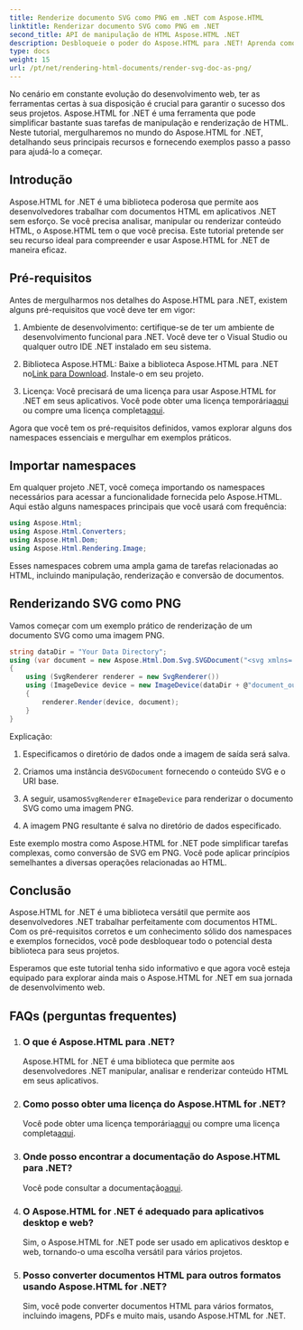 ```yaml
---
title: Renderize documento SVG como PNG em .NET com Aspose.HTML
linktitle: Renderizar documento SVG como PNG em .NET
second_title: API de manipulação de HTML Aspose.HTML .NET
description: Desbloqueie o poder do Aspose.HTML para .NET! Aprenda como renderizar documentos SVG como PNG sem esforço. Mergulhe em exemplos passo a passo e perguntas frequentes. Comece agora!
type: docs
weight: 15
url: /pt/net/rendering-html-documents/render-svg-doc-as-png/
---
```


No cenário em constante evolução do desenvolvimento web, ter as ferramentas certas à sua disposição é crucial para garantir o sucesso dos seus projetos. Aspose.HTML for .NET é uma ferramenta que pode simplificar bastante suas tarefas de manipulação e renderização de HTML. Neste tutorial, mergulharemos no mundo do Aspose.HTML for .NET, detalhando seus principais recursos e fornecendo exemplos passo a passo para ajudá-lo a começar.

## Introdução

Aspose.HTML for .NET é uma biblioteca poderosa que permite aos desenvolvedores trabalhar com documentos HTML em aplicativos .NET sem esforço. Se você precisa analisar, manipular ou renderizar conteúdo HTML, o Aspose.HTML tem o que você precisa. Este tutorial pretende ser seu recurso ideal para compreender e usar Aspose.HTML for .NET de maneira eficaz.

## Pré-requisitos

Antes de mergulharmos nos detalhes do Aspose.HTML para .NET, existem alguns pré-requisitos que você deve ter em vigor:

1. Ambiente de desenvolvimento: certifique-se de ter um ambiente de desenvolvimento funcional para .NET. Você deve ter o Visual Studio ou qualquer outro IDE .NET instalado em seu sistema.

2.  Biblioteca Aspose.HTML: Baixe a biblioteca Aspose.HTML para .NET no[Link para Download](https://releases.aspose.com/html/net/). Instale-o em seu projeto.

3.  Licença: Você precisará de uma licença para usar Aspose.HTML for .NET em seus aplicativos. Você pode obter uma licença temporária[aqui](https://purchase.aspose.com/temporary-license/) ou compre uma licença completa[aqui](https://purchase.aspose.com/buy).

Agora que você tem os pré-requisitos definidos, vamos explorar alguns dos namespaces essenciais e mergulhar em exemplos práticos.

## Importar namespaces

Em qualquer projeto .NET, você começa importando os namespaces necessários para acessar a funcionalidade fornecida pelo Aspose.HTML. Aqui estão alguns namespaces principais que você usará com frequência:

```csharp
using Aspose.Html;
using Aspose.Html.Converters;
using Aspose.Html.Dom;
using Aspose.Html.Rendering.Image;
```

Esses namespaces cobrem uma ampla gama de tarefas relacionadas ao HTML, incluindo manipulação, renderização e conversão de documentos.

## Renderizando SVG como PNG

Vamos começar com um exemplo prático de renderização de um documento SVG como uma imagem PNG.

```csharp
string dataDir = "Your Data Directory";
using (var document = new Aspose.Html.Dom.Svg.SVGDocument("<svg xmlns='http://www.w3.org/2000/svg'><circle cx='50' cy='50' r='40'/></svg>", @"c:\work\"))
{
    using (SvgRenderer renderer = new SvgRenderer())
    using (ImageDevice device = new ImageDevice(dataDir + @"document_out.png"))
    {
        renderer.Render(device, document);
    }
}
```

Explicação:

1. Especificamos o diretório de dados onde a imagem de saída será salva.

2.  Criamos uma instância de`SVGDocument` fornecendo o conteúdo SVG e o URI base.

3.  A seguir, usamos`SvgRenderer` e`ImageDevice` para renderizar o documento SVG como uma imagem PNG.

4. A imagem PNG resultante é salva no diretório de dados especificado.

Este exemplo mostra como Aspose.HTML for .NET pode simplificar tarefas complexas, como conversão de SVG em PNG. Você pode aplicar princípios semelhantes a diversas operações relacionadas ao HTML.

## Conclusão

Aspose.HTML for .NET é uma biblioteca versátil que permite aos desenvolvedores .NET trabalhar perfeitamente com documentos HTML. Com os pré-requisitos corretos e um conhecimento sólido dos namespaces e exemplos fornecidos, você pode desbloquear todo o potencial desta biblioteca para seus projetos.

Esperamos que este tutorial tenha sido informativo e que agora você esteja equipado para explorar ainda mais o Aspose.HTML for .NET em sua jornada de desenvolvimento web.

## FAQs (perguntas frequentes)

1. ### O que é Aspose.HTML para .NET?
   Aspose.HTML for .NET é uma biblioteca que permite aos desenvolvedores .NET manipular, analisar e renderizar conteúdo HTML em seus aplicativos.

2. ### Como posso obter uma licença do Aspose.HTML for .NET?
    Você pode obter uma licença temporária[aqui](https://purchase.aspose.com/temporary-license/) ou compre uma licença completa[aqui](https://purchase.aspose.com/buy).

3. ### Onde posso encontrar a documentação do Aspose.HTML para .NET?
    Você pode consultar a documentação[aqui](https://reference.aspose.com/html/net/).

4. ### O Aspose.HTML for .NET é adequado para aplicativos desktop e web?
   Sim, o Aspose.HTML for .NET pode ser usado em aplicativos desktop e web, tornando-o uma escolha versátil para vários projetos.

5. ### Posso converter documentos HTML para outros formatos usando Aspose.HTML for .NET?
   Sim, você pode converter documentos HTML para vários formatos, incluindo imagens, PDFs e muito mais, usando Aspose.HTML for .NET.
